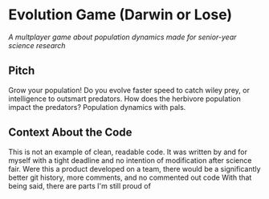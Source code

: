# Evolution Game (Darwin or Lose)
*A multplayer game about population dynamics made for senior-year science research*

## Pitch
Grow your population! Do you evolve faster speed to catch wiley prey, or intelligence to outsmart predators. How does the herbivore population impact the predators? Population dynamics with pals.


## Context About the Code
This is not an example of clean, readable code.
It was written by and for myself with a tight deadline and no intention of modification after science fair.
Were this a product developed on a team, there would be a significantly better git history, more comments, and no commented out code
With that being said, there are parts I'm still proud of

